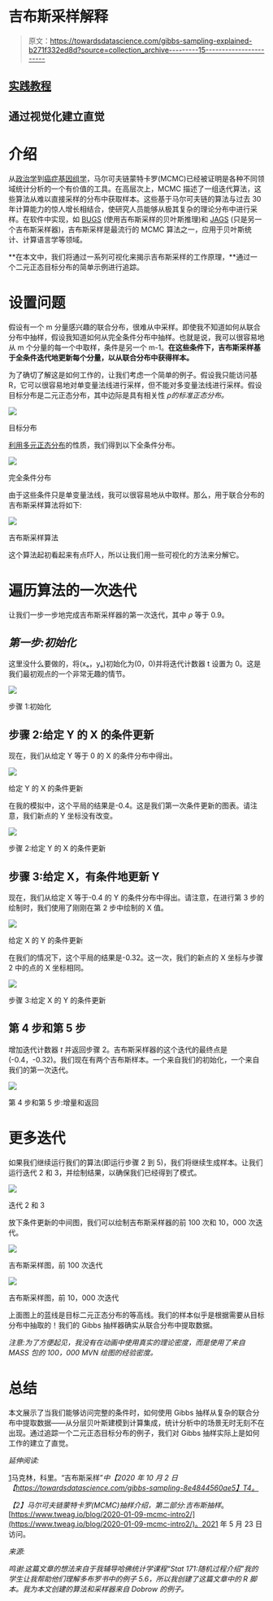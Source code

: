 # 吉布斯采样解释

> 原文：<https://towardsdatascience.com/gibbs-sampling-explained-b271f332ed8d?source=collection_archive---------15----------------------->

## [实践教程](https://towardsdatascience.com/tagged/hands-on-tutorials)

## 通过视觉化建立直觉

# 介绍

从[政治学](https://imai.fas.harvard.edu/research/SMCredist.html)到[癌症基因组学](https://journals.plos.org/plosone/article?id=10.1371/journal.pone.0221764)，马尔可夫链蒙特卡罗(MCMC)已经被证明是各种不同领域统计分析的一个有价值的工具。在高层次上，MCMC 描述了一组迭代算法，这些算法从难以直接采样的分布中获取样本。这些基于马尔可夫链的算法与过去 30 年计算能力的惊人增长相结合，使研究人员能够从极其复杂的理论分布中进行采样。在软件中实现，如 [BUGS](https://www.mrc-bsu.cam.ac.uk/software/bugs/) (使用吉布斯采样的贝叶斯推理)和 [JAGS](https://mcmc-jags.sourceforge.io/) (只是另一个吉布斯采样器)，吉布斯采样是最流行的 MCMC 算法之一，应用于贝叶斯统计、计算语言学等领域。

**在本文中，我们将通过一系列可视化来揭示吉布斯采样的工作原理，**通过一个二元正态目标分布的简单示例进行追踪。

# 设置问题

假设有一个 m 分量感兴趣的联合分布，很难从中采样。即使我不知道如何从联合分布中抽样，假设我知道如何从完全条件分布中抽样。也就是说，我可以很容易地从 m 个分量的每一个中取样，条件是另一个 m-1。**在这些条件下，吉布斯采样基于全条件迭代地更新每个分量，以从联合分布中获得样本。**

为了确切了解这是如何工作的，让我们考虑一个简单的例子。假设我只能访问基 R，它可以很容易地对单变量法线进行采样，但不能对多变量法线进行采样。假设目标分布是二元正态分布，其中边际是具有相关性 *ρ的标准正态分布。*

![](img/0e3d8fe3967290a6b9a6ff616c8deb0a.png)

目标分布

[利用多元正态分布](https://en.wikipedia.org/wiki/Multivariate_normal_distribution#Conditional_distributions)的性质，我们得到以下全条件分布。

![](img/5db223e40af311fbbee64cdd1fdf175c.png)

完全条件分布

由于这些条件只是单变量法线，我可以很容易地从中取样。那么，用于联合分布的吉布斯采样算法将如下:

![](img/b26c19937b5c8544e2b6dcdd370542c9.png)

吉布斯采样算法

这个算法起初看起来有点吓人，所以让我们用一些可视化的方法来分解它。

# 遍历算法的一次迭代

让我们一步一步地完成吉布斯采样器的第一次迭代，其中 *ρ* 等于 0.9。

## *第一步:初始化*

这里没什么要做的，将(xₒ，yₒ)初始化为(0，0)并将迭代计数器 t 设置为 0。这是我们最初观点的一个非常无趣的情节。

![](img/dbd637290e4d267e7f265f8582c5aded.png)

步骤 1:初始化

## **步骤 2:给定 Y 的 X 的条件更新**

现在，我们从给定 Y 等于 0 的 X 的条件分布中得出。

![](img/bb3f6fdef6b16aed5e1921fe3699c68b.png)

给定 Y 的 X 的条件更新

在我的模拟中，这个平局的结果是-0.4。这是我们第一次条件更新的图表。请注意，我们新点的 Y 坐标没有改变。

![](img/bf45570df7acdbd2a403e5af120c46cf.png)

步骤 2:给定 Y 的 X 的条件更新

## 步骤 3:给定 X，有条件地更新 Y

现在，我们从给定 X 等于-0.4 的 Y 的条件分布中得出。请注意，在进行第 3 步的绘制时，我们使用了刚刚在第 2 步中绘制的 X 值。

![](img/8d8c7f83ec2af3ad775e5937d8994cbf.png)

给定 X 的 Y 的条件更新

在我们的情况下，这个平局的结果是-0.32。这一次，我们的新点的 X 坐标与步骤 2 中的点的 X 坐标相同。

![](img/14c62ea9fb451acba90130d8b866a6d9.png)

步骤 3:给定 X 的 Y 的条件更新

## 第 4 步和第 5 步

增加迭代计数器 *t* 并返回步骤 2。吉布斯采样器的这个迭代的最终点是(-0.4，-0.32)。我们现在有两个吉布斯样本。一个来自我们的初始化，一个来自我们的第一次迭代。

![](img/2fee053ed9330d8fcc2ac2551a6c4a31.png)

第 4 步和第 5 步:增量和返回

# 更多迭代

如果我们继续运行我们的算法(即运行步骤 2 到 5)，我们将继续生成样本。让我们运行迭代 2 和 3，并绘制结果，以确保我们已经得到了模式。

![](img/7dac2b8cb3e601197209bb80ef08e98b.png)

迭代 2 和 3

放下条件更新的中间图，我们可以绘制吉布斯采样器的前 100 次和 10，000 次迭代。

![](img/dea88f8cb93df81d76fb094efa532ebf.png)

吉布斯采样图，前 100 次迭代

![](img/a9b6808d02acaa44d5b71539d03ef479.png)

吉布斯采样图，前 10，000 次迭代

上面图上的蓝线是目标二元正态分布的等高线。我们的样本似乎是根据需要从目标分布中抽取的！我们的 Gibbs 抽样器确实从联合分布中提取数据。

*注意:为了方便起见，我没有在动画中使用真实的理论密度，而是使用了来自 MASS 包的 100，000 MVN 绘图的经验密度。*

# **总结**

本文展示了当我们能够访问完整的条件时，如何使用 Gibbs 抽样从复杂的联合分布中提取数据——从分层贝叶斯建模到计算集成，统计分析中的场景无时无刻不在出现。通过追踪一个二元正态目标分布的例子，我们对 Gibbs 抽样实际上是如何工作的建立了直觉。

*延伸阅读:*

[1]马克林，科里。“吉布斯采样”*中【2020 年 10 月 2 日【https://towardsdatascience.com/gibbs-sampling-8e4844560ae5】T4。*

*【2】马尔可夫链蒙特卡罗(MCMC)抽样介绍，第二部分:吉布斯抽样*。[https://www.tweag.io/blog/2020-01-09-mcmc-intro2/](https://www.tweag.io/blog/2020-01-09-mcmc-intro2/)。2021 年 5 月 23 日访问。

*来源:*

[1]:罗伯特·p·多布罗(2016)。随机过程导论。

*鸣谢:这篇文章的想法来自于我辅导哈佛统计学课程“Stat 171:随机过程介绍”我的学生让我帮助他们理解多布罗书中的例子 5.6，所以我创建了这篇文章中的 R 脚本。我为本文创建的算法和采样器来自 Dobrow 的例子。*